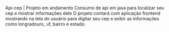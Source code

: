 Api-cep | Projeto em andamento
Consumo de api em java para localizar seu cep e mostrar informações dele
O projeto contará com aplicação frontend mostrando na tela do usuário para digitar seu cep e exibir as informações como longradouro, uf, bairro e estado.
